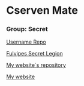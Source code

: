 # Cserven Mate

### Group: Secret

[Username Repo](https://github.com/green-fox-academy/matecserven)

[Fulvipes Secret Legion](https://github.com/green-fox-academy/secret-syllabus)

[My website`s repository](https://github.com/matecserven/mywebsite)

[My website](http://matecserven.github.io)

